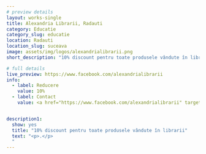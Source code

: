 ```yaml
---
# preview details
layout: works-single
title: Alexandria Librarii, Radauti
category: Educatie
category_slug: educatie
location: Radauti
location_slug: suceava
image: assets/img/logos/alexandrialibrarii.png
short_description: "10% discount pentru toate produsele vândute în librarii"

# full details
live_preview: https://www.facebook.com/alexandrialibrarii
info:
  - label: Reducere
    value: 10% 
  - label: Contact
    value: <a href="https://www.facebook.com/alexandrialibrarii" target="_blank">Website</a>


description1:
  show: yes
  title: "10% discount pentru toate produsele vândute în librarii"
  text: "<p>.</p>
  "
---
```

